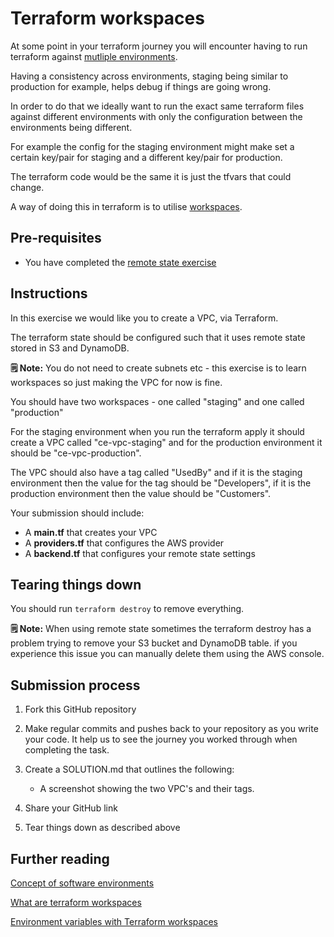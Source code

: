 # Terraform workspaces

At some point in your terraform journey you will encounter having to run terraform against [mutliple environments](https://codebots.com/app-development/what-are-environments-in-software-development-a-guide-to-the-development-beta-and-production-environments).

Having a consistency across environments, staging being similar to production for example, helps debug if things are going wrong.

In order to do that we ideally want to run the exact same terraform files against different environments with only the configuration between the environments being different. 

For example the config for the staging environment might make set a certain key/pair for staging and a different key/pair for production.

The terraform code would be the same it is just the tfvars that could change.

A way of doing this in terraform is to utilise [workspaces](https://developer.hashicorp.com/terraform/language/state/workspaces).

## Pre-requisites

- You have completed the [remote state exercise](https://github.com/northcoders/ce-terraform-remote-state)

## Instructions

In this exercise we would like you to create a VPC, via Terraform. 

The terraform state should be configured such that it uses remote state stored in S3 and DynamoDB.

**🗒️ Note:** You do not need to create subnets etc - this exercise is to learn workspaces so just making the VPC for now is fine.

You should have two workspaces - one called "staging" and one called "production"

For the staging environment when you run the terraform apply it should create a VPC called "ce-vpc-staging" and for the production environment it should be "ce-vpc-production".

The VPC should also have a tag called "UsedBy" and if it is the staging environment then the value for the tag should be "Developers", if it is the production environment then the value should be "Customers".

Your submission should include:

* A **main.tf** that creates your VPC
* A **providers.tf** that configures the AWS provider
* A **backend.tf** that configures your remote state settings

## Tearing things down

You should run `terraform destroy` to remove everything.

**🗒️ Note:** When using remote state sometimes the terraform destroy has a problem trying to remove your S3 bucket and DynamoDB table. if you experience this issue you can manually delete them using the AWS console.

## Submission process

1. Fork this GitHub repository

2. Make regular commits and pushes back to your repository as you write your code. It help us to see the journey you worked through when completing the task.

3. Create a SOLUTION.md that outlines the following:
    - A screenshot showing the two VPC's and their tags.
    
4. Share your GitHub link

5. Tear things down as described above

## Further reading

[Concept of software environments](https://codebots.com/app-development/what-are-environments-in-software-development-a-guide-to-the-development-beta-and-production-environments)

[What are terraform workspaces](https://spacelift.io/blog/terraform-workspaces)

[Environment variables with Terraform workspaces](https://medium.com/@milescollier/handling-environmental-variables-in-terraform-workspaces-27d0278423df)



